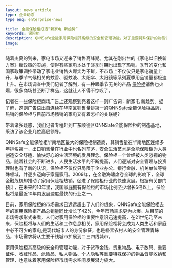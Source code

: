 ```yaml
---
layout: news_article
type: 企业动态
type_eng: enterprise-news

title: 全能保险柜打造“新家电 新趋势”
keywords: 保险柜
description: QNNSafe全能家用保险柜其高级的安全和管理功能，对于重要特殊保护的物品皆能收纳和管理，也意味着家用保险柜市场需求空间发展潜力极大。
image: 
---
```

随着炎夏的到来，家电市场又迎来了销售高峰期。尤其在刚出台的《家电以旧换新方案》新政策的实施，使得有些家电本处于淡季时期也出现了热销。季节的变化和国家政策调控带动了家电业销售火爆实为不鲜，不市场上不仅仅只是家电销量上升，与季节气候相关的蚊香、驱蚊液、太阳伞、太阳镜等系列夏季用品销量都极速上升。在市场调查中我们记者了解到，有一种跟季节无关的产品 [保险柜](http://www.qnn.com.cn/)销售也火爆，很多商场甚至断了样品，这就让人不得不惊叹了。

记者在一些保险柜商场广告上还观察到亮着这样一则广告词：新家电 新趋势。据了解，这则广告语出自连续在华南区销售量排第一的QNNSafe全能保险柜品牌，热销的保险柜与目前市场畅销的家电又有着怎样的关联呢?

带着诸多疑惑，我们记者专程赶到广东顺德区QNNSafe全能保险柜的制造基地，采访了该企业几位高层领导。

QNNSafe全能保险柜华南地区最大的保险柜制造商，其销售量在华南地区连续多年排名第一，出口销售量在行业中也名列前茅，安全生活艺术是全能保险柜为人类创造安全舒适、愉快舒心的生活环境的发展理念。保险柜一个曾经被人类忽视的物品，随着社会的不断进步，人民生活水平的不断提高，人们逐渐对安全管理与投资理财也有了新的认识，保险柜不仅仅只局限于企业办公、银行金融、机关单位等特殊领域，并逐步迈向于家庭家用。2009年，在金融海啸席卷全球的影响下，全球金融危机却推动了家用保险柜热销，促进了保险柜行业的快速发展。根据有关部门预计，在未来的10年里，我国家庭拥有保险柜的市场比例至少增长5倍以上，保险柜将是最近10年内发展速度最快的行业之一。

目前，家用保险柜的市场需求已远远超出了人们的想象，QNNSafe全能保险柜去年的家用保险柜产品总销量同比增长了42%，今年市场需求更为火爆。从目前的市场需求形式来看，人们对家用保险柜的重要性意识迅速提高，在21世纪乃至未来，保险柜将与人们的生活和工作息息相关，家用保险柜将会成为人类生活和家庭中必不可少的家电,是现代城市人的身份象征，也是朴素农村人的安全管理青睐品，市场需求将从主要干线城市扩展到二三四线城市。

家用保险柜其高级的安全和管理功能，对于货币金钱、贵重物品、电子数码、重要证件、收藏珍品、危险品、私人物品、个人隐私等重要特殊保护的物品皆能收纳和管理，也意味着家用保险柜市场需求空间发展潜力极大。
